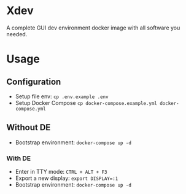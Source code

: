 # Xdev

A complete GUI dev environment docker image with all software you needed.

# Usage

## Configuration

- Setup file env: `cp .env.example .env`
- Setup Docker Compose `cp docker-compose.example.yml docker-compose.yml`

## Without DE
 
- Bootstrap environment: `docker-compose up -d`

### With DE

- Enter in TTY mode: `CTRL + ALT + F3`
- Export a new display: `export DISPLAY=:1`
- Bootstrap environment: `docker-compose up -d`